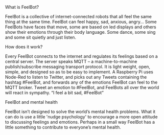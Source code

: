 What is FeelBot?

FeelBot is a collective of internet-connected robots that all feel the same thing at the same time. FeelBot can feel happy, sad, anxious, angry...
Some FeelBots have faces that move, some are based on led displays and others show their emotions through their body language. Some dance, some sing and some sit quietly and just listen.

How does it work?

Every FeelBot connects to the internet and regulates its feelings based on a central server.
The server speaks MQTT – a machine-to-machine publish/subscribe messaging transport protocol. It is light weight, open, simple, and designed so as to be easy to implement.
A Raspberry Pi uses Node-Red to listen to Twitter, and picks out any Tweets containing the hashtag #FeelBot, and forwards any of the emotions FeelBot can feel to the MQTT broker.
Tweet an emotion to #FeelBot, and FeelBots all over the world will react in sympathy.
“I feel a bit sad, #FeelBot”

FeelBot and mental health

FeelBot isn’t designed to solve the world’s mental health problems. What it can do is use a little 'nudge psychology' to encourage a more open attitude to discussing feelings and emotions. Perhaps in a small way FeelBot has a little something to contribute to everyone’s mental health.
